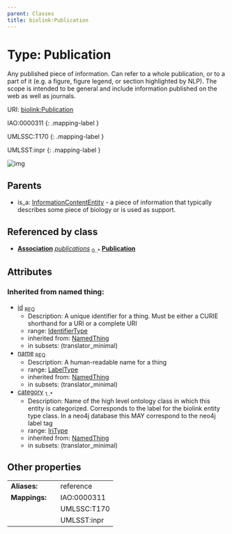 ```yaml
---
parent: Classes
title: biolink:Publication
---
```


# Type: Publication


Any published piece of information. Can refer to a whole publication, or to a part of it (e.g. a figure, figure legend, or section highlighted by NLP). The scope is intended to be general and include information published on the web as well as journals.

URI: [biolink:Publication](https://w3id.org/biolink/vocab/Publication)

IAO:0000311
{: .mapping-label }

UMLSSC:T170
{: .mapping-label }

UMLSST:inpr
{: .mapping-label }

![img](http://yuml.me/diagram/nofunky;dir:TB/class/\[Association]-%20publications%200..*>\[Publication&#124;id(i):identifier_type;name(i):label_type;category(i):iri_type%20%2B],%20\[InformationContentEntity]^-\[Publication])

## Parents

 *  is_a: [InformationContentEntity](InformationContentEntity.md) - a piece of information that typically describes some piece of biology or is used as support.

## Referenced by class

 *  **[Association](Association.md)** *[publications](publications.md)*  <sub>0..*</sub>  **[Publication](Publication.md)**

## Attributes


### Inherited from named thing:

 * [id](id.md)  <sub>REQ</sub>
    * Description: A unique identifier for a thing. Must be either a CURIE shorthand for a URI or a complete URI
    * range: [IdentifierType](types/IdentifierType.md)
    * inherited from: [NamedThing](NamedThing.md)
    * in subsets: (translator_minimal)
 * [name](name.md)  <sub>REQ</sub>
    * Description: A human-readable name for a thing
    * range: [LabelType](types/LabelType.md)
    * inherited from: [NamedThing](NamedThing.md)
    * in subsets: (translator_minimal)
 * [category](category.md)  <sub>1..*</sub>
    * Description: Name of the high level ontology class in which this entity is categorized. Corresponds to the label for the biolink entity type class. In a neo4j database this MAY correspond to the neo4j label tag
    * range: [IriType](types/IriType.md)
    * inherited from: [NamedThing](NamedThing.md)
    * in subsets: (translator_minimal)

## Other properties

|  |  |  |
| --- | --- | --- |
| **Aliases:** | | reference |
| **Mappings:** | | IAO:0000311 |
|  | | UMLSSC:T170 |
|  | | UMLSST:inpr |

